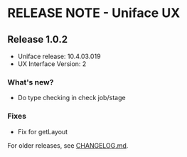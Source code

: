 # RELEASE NOTE - Uniface UX

## Release 1.0.2
- Uniface release: 10.4.03.019
- UX Interface Version: 2

### What's new?
 - Do type checking in check job/stage
 

### Fixes
 - Fix for getLayout

For older releases, see [CHANGELOG.md](CHANGELOG.md).

